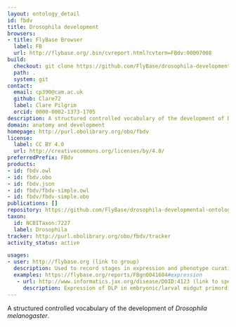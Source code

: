 ```yaml
---
layout: ontology_detail
id: fbdv
title: Drosophila development
browsers:
- title: FlyBase Browser
  label: FB
  url: http://flybase.org/.bin/cvreport.html?cvterm=FBdv:00007008
build:
  checkout: git clone https://github.com/FlyBase/drosophila-developmental-ontology.git
  path: .
  system: git
contact:
  email: cp390@cam.ac.uk
  github: Clare72
  label: Clare Pilgrim
  orcid: 0000-0002-1373-1705
description: A structured controlled vocabulary of the development of Drosophila melanogaster.
domain: anatomy and development
homepage: http://purl.obolibrary.org/obo/fbdv
license:
  label: CC BY 4.0
  url: http://creativecommons.org/licenses/by/4.0/
preferredPrefix: FBdv
products:
- id: fbdv.owl
- id: fbdv.obo
- id: fbdv.json
- id: fbdv/fbdv-simple.owl
- id: fbdv/fbdv-simple.obo
publications: []
repository: https://github.com/FlyBase/drosophila-developmental-ontology
taxon:
  id: NCBITaxon:7227
  label: Drosophila
tracker: http://purl.obolibrary.org/obo/fbdv/tracker
activity_status: active

usages:
- user: http://flybase.org (link to group)
  description: Used to record stages in expression and phenotype curation
  examples: https://flybase.org/reports/FBgn0041604#expression
   - url: http://www.informatics.jax.org/disease/DOID:4123 (link to specific example)
     description: Expression of DLP in embryonic/larval midgut primordium at[embryonic stage 13](http:purl.obolibrary.org/obo//FBdv_00005328) (Khare and Baumgartner, 2000)
---
```


A structured controlled vocabulary of the development of <i>Drosophila melanogaster</i>.
